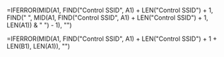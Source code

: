 =IFERROR(MID(A1, FIND("Control SSID", A1) + LEN("Control SSID") + 1, FIND(" ", MID(A1, FIND("Control SSID", A1) + LEN("Control SSID") + 1, LEN(A1)) & " ") - 1), "")

=IFERROR(MID(A1, FIND("Control SSID", A1) + LEN("Control SSID") + 1 + LEN(B1), LEN(A1)), "")
